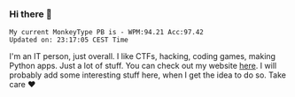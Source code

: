 ### Hi there 👋
<!-- PB START -->
```
My current MonkeyType PB is - WPM:94.21 Acc:97.42
Updated on: 23:17:05 CEST Time
```
<!-- PB END -->
I'm an IT person, just overall. I like CTFs, hacking, coding games, making Python apps. Just a lot of stuff.
You can check out my website [here](https://skill3472.github.io/).
I will probably add some interesting stuff here, when I get the idea to do so. Take care ❤️
